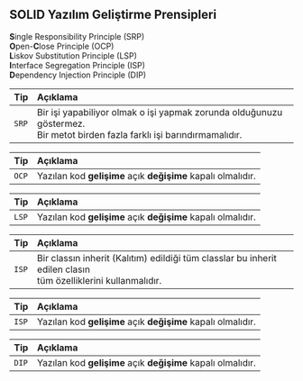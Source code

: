 ## SOLID Yazılım Geliştirme Prensipleri

**S**ingle Responsibility Principle (SRP)<br>
**O**pen-**C**lose Principle (OCP)<br>
**L**iskov Substitution Principle (LSP)<br>
**I**nterface Segregation Principle (ISP)<br>
**D**ependency Injection Principle (DIP)

| Tip   | Açıklama                                                                                                                     |
| :---- | :--------------------------------------------------------------------------------------------------------------------------- |
| `SRP` | Bir işi yapabiliyor olmak o işi yapmak zorunda olduğunuzu göstermez.<br>Bir metot birden fazla farklı işi barındırmamalıdır. |

| Tip   | Açıklama                                                     |
| :---- | :----------------------------------------------------------- |
| `OCP` | Yazılan kod **gelişime** açık **değişime** kapalı olmalıdır. |

| Tip   | Açıklama                                                     |
| :---- | :----------------------------------------------------------- |
| `LSP` | Yazılan kod **gelişime** açık **değişime** kapalı olmalıdır. |

| Tip   | Açıklama                                                                                                          |
| :---- | :---------------------------------------------------------------------------------------------------------------- |
| `ISP` | Bir classın inherit (Kalıtım) edildiği tüm classlar bu inherit edilen clasın<br> tüm özelliklerini kullanmalıdır. |

| Tip   | Açıklama                                                     |
| :---- | :----------------------------------------------------------- |
| `ISP` | Yazılan kod **gelişime** açık **değişime** kapalı olmalıdır. |

| Tip   | Açıklama                                                     |
| :---- | :----------------------------------------------------------- |
| `DIP` | Yazılan kod **gelişime** açık **değişime** kapalı olmalıdır. |
